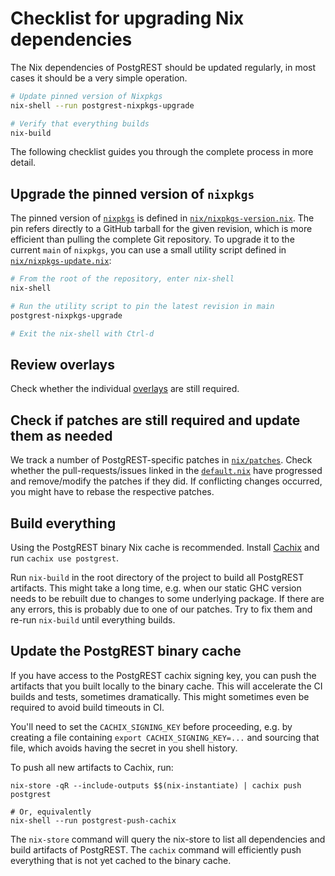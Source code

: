 # Checklist for upgrading Nix dependencies

The Nix dependencies of PostgREST should be updated regularly, in most cases it
should be a very simple operation.

```bash
# Update pinned version of Nixpkgs
nix-shell --run postgrest-nixpkgs-upgrade

# Verify that everything builds
nix-build
```

The following checklist guides you through the complete process in more detail.

## Upgrade the pinned version of `nixpkgs`

The pinned version of [`nixpkgs`](https://github.com/NixOS/nixpkgs) is defined
in [`nix/nixpkgs-version.nix`](nixpkgs-version.nix). The pin refers directly to
a GitHub tarball for the given revision, which is more efficient than pulling
the complete Git repository. To upgrade it to the current `main` of
`nixpkgs`, you can use a small utility script defined in
[`nix/nixpkgs-update.nix`](nixpkgs-update.nix):

```bash
# From the root of the repository, enter nix-shell
nix-shell

# Run the utility script to pin the latest revision in main
postgrest-nixpkgs-upgrade

# Exit the nix-shell with Ctrl-d

```

## Review overlays

Check whether the individual [overlays](overlays) are still required.

## Check if patches are still required and update them as needed

We track a number of PostgREST-specific patches in [`nix/patches`](patches).
Check whether the pull-requests/issues linked in the
[`default.nix`](patches/default.nix) have progressed and remove/modify the
patches if they did. If conflicting changes occurred, you might have to rebase
the respective patches.

## Build everything

Using the PostgREST binary Nix cache is recommended. Install
[Cachix](https://cachix.org/) and run `cachix use postgrest`.

Run `nix-build` in the root directory of the project to build all PostgREST
artifacts. This might take a long time, e.g. when our static GHC version needs
to be rebuilt due to changes to some underlying package. If there are any
errors, this is probably due to one of our patches. Try to fix them and re-run
`nix-build` until everything builds.

## Update the PostgREST binary cache

If you have access to the PostgREST cachix signing key, you can push the
artifacts that you built locally to the binary cache. This will accelerate the
CI builds and tests, sometimes dramatically. This might sometimes even be
required to avoid build timeouts in CI.

You'll need to set the `CACHIX_SIGNING_KEY` before proceeding, e.g. by creating
a file containing `export CACHIX_SIGNING_KEY=...` and sourcing that file, which
avoids having the secret in you shell history.

To push all new artifacts to Cachix, run:

```
nix-store -qR --include-outputs $$(nix-instantiate) | cachix push postgrest

# Or, equivalently
nix-shell --run postgrest-push-cachix

```

The `nix-store` command will query the nix-store to list all dependencies and
build artifacts of PostgREST. The `cachix` command will efficiently push
everything that is not yet cached to the binary cache.
